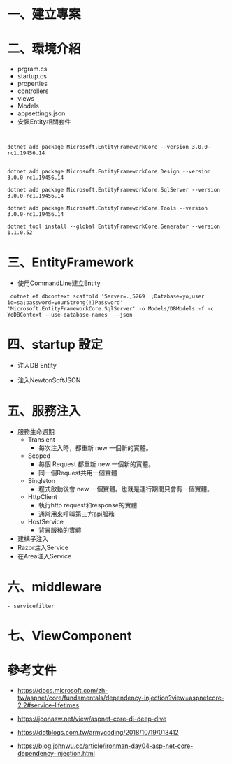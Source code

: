 # 一、建立專案
# 二、環境介紹
- prgram.cs
- startup.cs
- properties
- controllers
- views
- Models
- appsettings.json
- 安裝Entity相關套件
```


dotnet add package Microsoft.EntityFrameworkCore --version 3.0.0-rc1.19456.14


dotnet add package Microsoft.EntityFrameworkCore.Design --version 3.0.0-rc1.19456.14

dotnet add package Microsoft.EntityFrameworkCore.SqlServer --version 3.0.0-rc1.19456.14

dotnet add package Microsoft.EntityFrameworkCore.Tools --version 3.0.0-rc1.19456.14

dotnet tool install --global EntityFrameworkCore.Generator --version 1.1.0.52

```

# 三、EntityFramework
- 使用CommandLine建立Entity
 ```
  dotnet ef dbcontext scaffold 'Server=.,5269  ;Database=yo;user id=sa;password=yourStrong(!)Password' 'Microsoft.EntityFrameworkCore.SqlServer' -o Models/DBModels -f -c YoDBContext --use-database-names  --json
  ```
# 四、startup 設定
- 注入DB Entity
 
- 注入NewtonSoftJSON
# 五、服務注入 
 - 服務生命週期 
   - Transient
        - 每次注入時，都重新 new 一個新的實體。
   - Scoped
        - 每個 Request 都重新 new 一個新的實體。
        - 同一個Request共用一個實體
   - Singleton
        - 程式啟動後會 new 一個實體。也就是運行期間只會有一個實體。
   - HttpClient
     - 執行http request和response的實體
     - 通常用來呼叫第三方api服務
   - HostService 
     - 背景服務的實體
 - 建構子注入
 - Razor注入Service
 - 在Area注入Service

 
# 六、middleware
    - servicefilter
# 七、ViewComponent



# 參考文件
- https://docs.microsoft.com/zh-tw/aspnet/core/fundamentals/dependency-injection?view=aspnetcore-2.2#service-lifetimes

- https://joonasw.net/view/aspnet-core-di-deep-dive
- https://dotblogs.com.tw/armycoding/2018/10/19/013412
- https://blog.johnwu.cc/article/ironman-day04-asp-net-core-dependency-injection.html